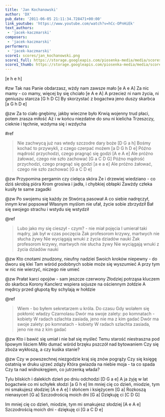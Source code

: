 ```yaml
---
title: 'Jan Kochanowski'
author: 'DX'
pub_date: '2011-06-05 21:11:34.728471+00:00'
link_youtube: 'https://www.youtube.com/watch?v=hCc-OPnHiEk'
text_authors:
 - 'jacek-kaczmarski'
composers:
 - 'jacek-kaczmarski'
performers:
 - 'jacek-kaczmarski'
score1: scores/jan_kochanowski.png
score1_full: https://storage.googleapis.com/piosenka-media/media/scores/jan_kochanowski.png
score1_thumb: https://storage.googleapis.com/piosenka-media/media/scores/jan_kochanowski.png.180x0_q85_upscale.jpg
---
```


[e h e h]

#zw
Tak nas Panie obdarzasz, wżdy nam zawsze mało [e A e A]
Za nic mamy - co mamy, więcej by się chciało [e A e A]
A przecież ni nam życia, ni geniuszu starcza [G h D C]
By skorzystać z bogactwa jeno duszy skarbca [a G h D e]

@zw
Za to ciało gnębimy, jakby wieczne było
Krwią wojenny trud płaci, potem zrasza miłość
Aż i w końcu niezdatne do snu ni kielicha
Trzeszczy, cieknie i tęchnie, wzdyma się i wzdycha

#ref
>Nie zachwycą już nas wtedy szczodre dary boże [D G a h]
>Bośmy kochać to przywykli, z czego czerpać możem [a D G h D e]
>Późno mądrość przychodzi, czego pragnąć się godzi [A e A e]
>Ale próżno żałować, czego nie szło zachować [G a C D G]
>Późno mądrość przychodzi, czego pragnąć się godzi [a e a e]
>Ale próżno żałować, czego nie szło zachować [G a C D e]

@zw
Przypomina pergamin czy cielęca skóra
Że i drzewiej wiedziano - co dziś skrobią pióra
Krom grosiwa i jadła, i chybkiej obłapki
Zawżdy człeka kusiły te same zagadki

@zw
Po swojemu się każdy ze Stwórcą pasował
A co siebie nadręczył, innym krwi popsował
Własnym myślom nie ufał, życie sobie zbrzydził
Bał się swojego strachu i wstydu się wstydził

@ref
>Lubo jako my się cieszył - czym? - nie miał pojęcia
>I umierał taki mądry, jak był w czas poczęcia
>Żak profesorom krzywy, martwych nie słucha żywy
>Nie wyciągają wnuki z życia dziadów nauki
>Żak profesorom krzywy, martwych nie słucha żywy
>Nie wyciągają wnuki z życia dziadów nauki

@zw
Kto cnotami znudzony, nieufny nadziei
Swoich kroków niepewny - do dworu się klei
Tam wśród podobnych sobie może się wyszumieć
A przy tym w nic nie wierzyć, niczego nie umieć

@zw
Prałat karci opojów - sam jeszcze czerwony
Złodziej potrząsa kluczem do skarbca Korony
Kanclerz wspiera sojusze na ościennym żołdzie
A mędrcy przed głupotą łby schylają w hołdzie

@ref
>Wiem - bo byłem sekretarzem u króla. Do czasu
>Gdy wolałem się pokłonić władzy Czarnolasu
>Dwór ma swoje zalety: po komnatach - kobiety
>W radach szlachta zasiada, jeno nie ma z kim gadać
>Dwór ma swoje zalety: po komnatach - kobiety
>W radach szlachta zasiada, jeno nie ma z kim gadać

@zw
Kto i bawić się umiał i nie bał się myśleć
Temu starość niestraszna pod lipowym liściem
Miło dumać wśród brzęku pszczół nad bytowaniem
Czy się zboża wykłoszą, a czy kuśka stanie?

@zw
Czy w powszechnej niezgodzie kraj się znów pogrąży
Czy się księgę ostatnią w druku ujrzeć zdąży
Która gwiazda na niebie moja - ta co spada
Czy ta nad widnokręgiem, co jutrzenką włada?

Tylu bliskich i dalekich dzień po dniu odchodzi [D G a e]
A ja żyję w lat bogactwie co mi schyłek słodzi [a G h e]
Im mniej cię co dzień, miodzie, tym mi smakujesz słodziej [A e A e]
I słońcem i księżycem [G a]
Rozkoszą nienasyceń [G a]
Szczodrością moich dni [G a]
Dziękuję ci [C D G]

Im mniej cię co dzień, miodzie, tym mi smakujesz słodziej [A e A e]
Szczodrością moich dni - dziękuję ci [G a C D e]